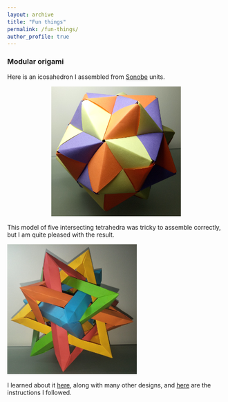 ```yaml
---
layout: archive
title: "Fun things"
permalink: /fun-things/
author_profile: true
---
```


### Modular origami

Here is an icosahedron I assembled from [Sonobe](https://en.wikipedia.org/wiki/Sonobe) units.

<div style="text-align: center"><img src="/images/Sonobe-Icosahedron.jpg" style="width: 300px; height: 300px;" alt="A Sonobe icosahedron in three colours" title="A Sonobe icosahedron in three colours. This was assembled from 30 Sonobe units."/></div>

This model of five intersecting tetrahedra was tricky to assemble correctly, but I am quite pleased with the result.

<div><img src="/images/Five-Tetrahedra.jpg" style="width: 300px; height: 300px;" alt="An image of an origami model made from five interlocking tetrahedra" title="An origami model of five interlocking tetrahedra. The 20 vertices form a dodecahedron."/></div>

<!-- ![An image of an origami model made from five interlocking tetrahedra](/images/Five-Tetrahedra.jpg "An origami model of five interlocking tetrahedra. The 20 vertices form a dodecahedron."){:width="300px"} -->

I learned about it [here](https://www.polypompholyx.com/2017/01/modularorigami/), along with many other designs, and [here](http://mars.wne.edu/~thull/fit.html) are the instructions I followed.

